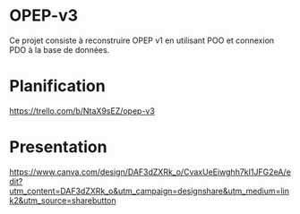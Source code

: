 # OPEP-v3
  Ce projet consiste à reconstruire OPEP v1 en utilisant POO et connexion PDO à la base de données.



# Planification
  https://trello.com/b/NtaX9sEZ/opep-v3

# Presentation
  https://www.canva.com/design/DAF3dZXRk_o/CvaxUeEiwghh7kI1JFG2eA/edit?utm_content=DAF3dZXRk_o&utm_campaign=designshare&utm_medium=link2&utm_source=sharebutton
